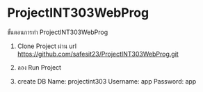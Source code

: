 # ProjectINT303WebProg

ขั้นตอนการทำ ProjectINT303WebProg
1. Clone Project ผ่าน url
https://github.com/safesit23/ProjectINT303WebProg.git
2. ลอง Run Project

3. create DB
Name: projectint303
Username: app
Password: app
